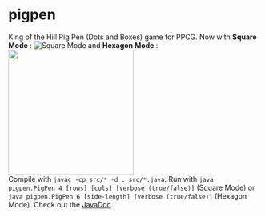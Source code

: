 # pigpen
King of the Hill Pig Pen (Dots and Boxes) game for PPCG. 
Now with **Square Mode** : ![Square Mode](http://mathworld.wolfram.com/images/eps-gif/SquareGrid_800.gif)
and **Hexagon Mode** : <img src="https://goo.gl/CFBGTS" width=250 height=250/>
<br/>Compile with `javac -cp src/* -d . src/*.java`. Run with `java pigpen.PigPen 4 [rows] [cols] [verbose (true/false)]` (Square Mode) or `java pigpen.PigPen 6 [side-length] [verbose (true/false)]` (Hexagon Mode).
Check out the [JavaDoc](http://htmlpreview.github.com/?https://github.com/geokavel/pigpen/blob/master/docs/index.html).
